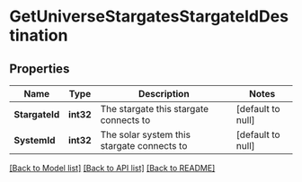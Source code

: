 # GetUniverseStargatesStargateIdDestination

## Properties
Name | Type | Description | Notes
------------ | ------------- | ------------- | -------------
**StargateId** | **int32** | The stargate this stargate connects to | [default to null]
**SystemId** | **int32** | The solar system this stargate connects to | [default to null]

[[Back to Model list]](../README.md#documentation-for-models) [[Back to API list]](../README.md#documentation-for-api-endpoints) [[Back to README]](../README.md)


